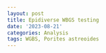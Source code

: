 ```yaml
---
layout: post
title: Epidiverse WBGS testing
date: '2023-08-21'
categories: Analysis
tags: WGBS, Porites astreoides
---
```

